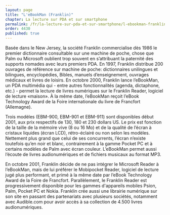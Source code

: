 ```yaml
---
layout: page
title: "L'eBookMan (Franklin)"
chapter: La lecture sur PDA et sur smartphone
permalink: /fr/la-lecture-sur-pda-et-sur-smartphone/l-ebookman-franklin/
order: 4430
published: true
---
```

<p>Basée dans le New Jersey, la société Franklin commercialise dès 1986 le premier dictionnaire consultable sur une machine de poche, chose que Palm ou Microsoft oublient trop souvent en s’attribuant la paternité des supports nomades avec leurs premiers PDA. En 1997, Franklin distribue 200 ouvrages de référence sur machine de poche: dictionnaires unilingues et bilingues, encyclopédies, Bibles, manuels d’enseignement, ouvrages médicaux et livres de loisirs. En octobre 2000, Franklin lance l’eBookMan, un PDA multimédia qui - entre autres fonctionnalités (agenda, dictaphone, etc.) - permet la lecture de livres numériques sur le Franklin Reader, logiciel de lecture «maison». À la même date, l’eBookMan reçoit l’eBook Technology Award de la Foire internationale du livre de Francfort (Allemagne).</p>

<p>Trois modèles (EBM-900, EBM-901 et EBM-911) sont disponibles début 2001, aux prix respectifs de 130, 180 et 230 dollars US. Le prix est fonction de la taille de la mémoire vive (8 ou 16 Mo) et de la qualité de l’écran à cristaux liquides (écran LCD), rétro-éclairé ou non selon les modèles. Nettement plus grand que celui de ses concurrents, l’écran n’existe toutefois qu’en noir et blanc, contrairement à la gamme Pocket PC et à certains modèles de Palm avec écran couleur. L’eBookMan permet aussi l’écoute de livres audionumériques et de fichiers musicaux au format MP3.</p>

<p>En octobre 2001, Franklin décide de ne pas intégrer le Microsoft Reader à l’eBookMan, mais de lui préférer le Mobipocket Reader, logiciel de lecture jugé plus performant, et primé à la même date par l’eBook Technology Award de la Foire de Francfort. Parallèlement, le Franklin Reader est progressivement disponible pour les gammes d'appareils mobiles Psion, Palm, Pocket PC et Nokia. Franklin crée aussi une librairie numérique sur son site en passant des partenariats avec plusieurs sociétés, notamment avec Audible.com pour avoir accès à sa collection de 4.500 livres audionumériques.</p>